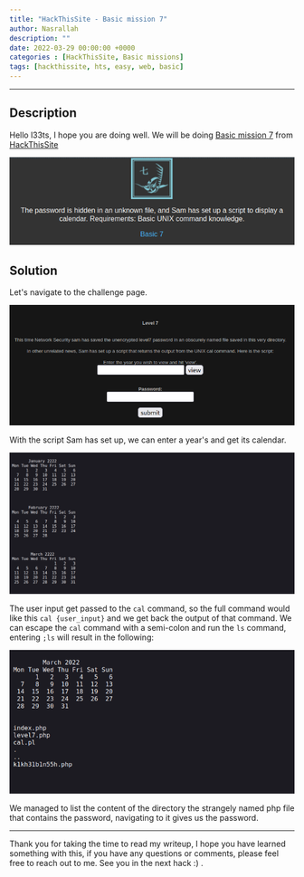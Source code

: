 ```yaml
---
title: "HackThisSite - Basic mission 7"
author: Nasrallah
description: ""
date: 2022-03-29 00:00:00 +0000
categories : [HackThisSite, Basic missions]
tags: [hackthissite, hts, easy, web, basic]
---
```


---


## **Description**

Hello l33ts, I hope you are doing well. We will be doing [Basic mission 7](https://www.hackthissite.org/missions/basic/7/) from [HackThisSite](https://www.hackthissite.org/)

![banner](/assets/img/hackthissite/basic/bm7/banner7.png)

## **Solution**

Let's navigate to the challenge page.

![](/assets/img/hackthissite/basic/bm7/1.png)

With the script Sam has set up, we can enter a year's and get its calendar.

![](/assets/img/hackthissite/basic/bm7/2.png)

The user input get passed to the `cal` command, so the full command would like this `cal {user_input}` and we get back the output of that command. We can escape the `cal` command with a semi-colon and run the `ls` command, entering `;ls` will result in the following:

![](/assets/img/hackthissite/basic/bm7/3.png)

We managed to list the content of the directory the strangely named php file that contains the password, navigating to it gives us the password.

---

Thank you for taking the time to read my writeup, I hope you have learned something with this, if you have any questions or comments, please feel free to reach out to me. See you in the next hack :) .
